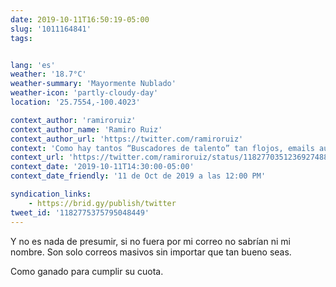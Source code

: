 ```yaml
---
date: 2019-10-11T16:50:19-05:00
slug: '1011164841'
tags:


lang: 'es'
weather: '18.7°C'
weather-summary: 'Mayormente Nublado'
weather-icon: 'partly-cloudy-day'
location: '25.7554,-100.4023'

context_author: 'ramiroruiz'
context_author_name: 'Ramiro Ruiz'
context_author_url: 'https://twitter.com/ramiroruiz'
context: 'Como hay tantos “Buscadores de talento” tan flojos, emails automáticos. Correos idénticos y repetidos. Respondiendo desinterés semanas atrás, no importa, hoy recibo otro idéntico. Ya van 3 🤦🏻‍♂️ Los pescadores le varían más. <a href="https://ramiroruiz.com/es/notes/19/1011162859">https://ramiroruiz.com/es/notes/19/1011162859</a>'
context_url: 'https://twitter.com/ramiroruiz/status/1182770351236927488?s=12'
context_date: '2019-10-11T14:30:00-05:00'
context_date_friendly: '11 de Oct de 2019 a las 12:00 PM'

syndication_links:
    - https://brid.gy/publish/twitter
tweet_id: '1182775375795048449'
---
```

Y no es nada de presumir, si no fuera por mi correo no sabrían ni mi nombre. Son solo correos masivos sin importar que tan bueno seas.

Como ganado para cumplir su cuota.
